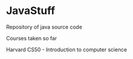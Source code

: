 # JavaStuff

Repository of java source code

Courses taken so far 

Harvard CS50 - Introduction to computer science
